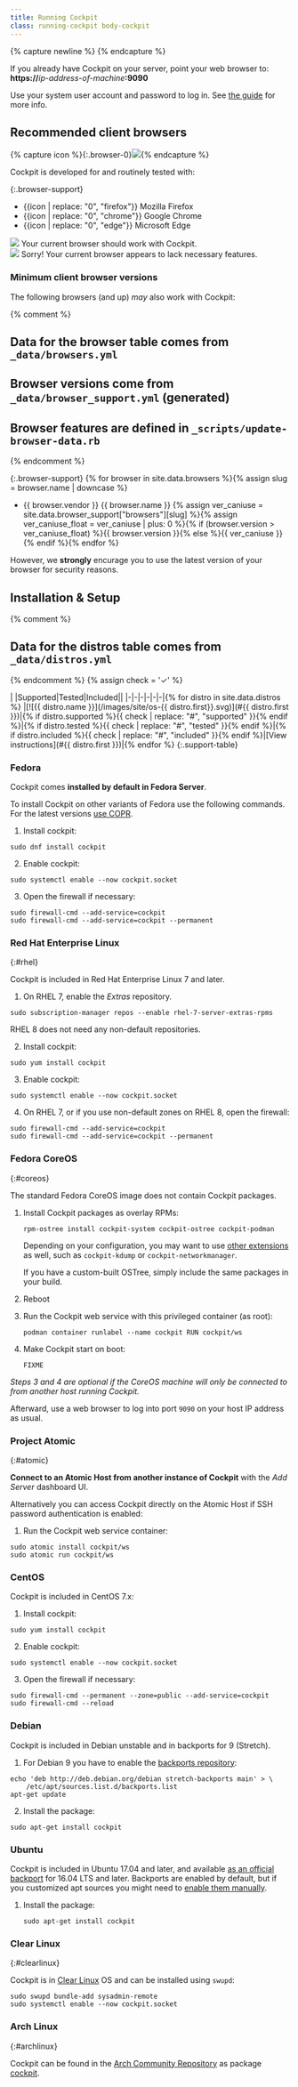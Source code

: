 ```yaml
---
title: Running Cockpit
class: running-cockpit body-cockpit
---
```


{% capture newline %}
{% endcapture %}

If you already have Cockpit on your server, point your web browser to:
**https://**_ip-address-of-machine_**:9090**

Use your system user account and password to log in. See [the guide](guide/latest/guide.html) for more info.

## Recommended client browsers

{% capture icon %}{:.browser-0}![](/images/site/browser-0.svg){% endcapture %}

Cockpit is developed for and routinely tested with:

{:.browser-support}
- {{icon | replace: "0", "firefox"}} Mozilla Firefox
- {{icon | replace: "0", "chrome"}} Google Chrome
- {{icon | replace: "0", "edge"}} Microsoft Edge

<div id="browser-support">
  <div class="is-supported">
    <img src="/images/site/icon-ok.svg">
    Your current browser should work with Cockpit.
  </div>

  <div class="is-not-supported">
    <img src="/images/site/icon-warning.svg">
    Sorry! Your current browser appears to lack necessary features.
  </div>
</div>

### Minimum client browser versions

The following browsers (and up) _may_ also work with Cockpit:

{% comment %}
## Data for the browser table comes from `_data/browsers.yml`
## Browser versions come from `_data/browser_support.yml` (generated)
## Browser features are defined in `_scripts/update-browser-data.rb`
{% endcomment %}

{:.browser-support}
{% for browser in site.data.browsers %}{%
  assign slug = browser.name | downcase
%}
- {{
  browser.vendor
  }} {{
  browser.name
  }} {%
  assign ver_caniuse = site.data.browser_support["browsers"][slug]
  %}{%
  assign ver_caniuse_float = ver_caniuse | plus: 0
  %}{%
    if (browser.version > ver_caniuse_float)
  %}{{
    browser.version
  }}{% else %}{{
    ver_caniuse
  }}{%
    endif
  %}{% endfor %}

However, we __strongly__ encurage you to use the latest version of your browser for security reasons.

## Installation & Setup

{% comment %}
## Data for the distros table comes from `_data/distros.yml` ##
{% endcomment %}
{% assign check = '<span aria-label="#">✓</span>' %}

| |Supported|Tested|Included||
|-|-|-|-|-|-|{%
  for distro in site.data.distros
%}
|[![{{ distro.name }}](/images/site/os-{{ distro.first}}.svg)](#{{ distro.first }})|{%
  if distro.supported %}{{ check | replace: "#", "supported" }}{% endif
  %}|{%
  if distro.tested %}{{ check | replace: "#", "tested" }}{% endif
  %}|{%
  if distro.included %}{{ check | replace: "#", "included" }}{% endif
  %}|[View instructions](#{{ distro.first }})|{% endfor %}
{:.support-table}

### Fedora

Cockpit comes **installed by default in Fedora Server**.

To install Cockpit on other variants of Fedora use the following commands. For the latest versions [use COPR](https://copr.fedoraproject.org/coprs/g/cockpit/cockpit-preview/).

1. Install cockpit: 
```
sudo dnf install cockpit
```
2. Enable cockpit: 
```
sudo systemctl enable --now cockpit.socket
```
3. Open the firewall if necessary:
```
sudo firewall-cmd --add-service=cockpit
sudo firewall-cmd --add-service=cockpit --permanent
```


### Red Hat Enterprise Linux
{:#rhel}

Cockpit is included in Red Hat Enterprise Linux 7 and later.

1. On RHEL 7, enable the _Extras_ repository.
```
sudo subscription-manager repos --enable rhel-7-server-extras-rpms
```
RHEL 8 does not need any non-default repositories.

2. Install cockpit: 
```
sudo yum install cockpit
```
3. Enable cockpit: 
```
sudo systemctl enable --now cockpit.socket
```
4. On RHEL 7, or if you use non-default zones on RHEL 8, open the firewall:
```
sudo firewall-cmd --add-service=cockpit
sudo firewall-cmd --add-service=cockpit --permanent
```

### Fedora CoreOS
{:#coreos}

The standard Fedora CoreOS image does not contain Cockpit packages.

1. Install Cockpit packages as overlay RPMs:
   ```
   rpm-ostree install cockpit-system cockpit-ostree cockpit-podman
   ```

   Depending on your configuration, you may want to use [other extensions](https://apps.fedoraproject.org/packages/s/cockpit-) as well, such as `cockpit-kdump` or `cockpit-networkmanager`.

   If you have a custom-built OSTree, simply include the same packages in your build.

2. Reboot

3. Run the Cockpit web service with this privileged container (as root):
   ```
   podman container runlabel --name cockpit RUN cockpit/ws
   ```

4. Make Cockpit start on boot:
   ```
   FIXME
   ```

_Steps 3 and 4 are optional if the CoreOS machine will only be connected to from another host running Cockpit._

Afterward, use a web browser to log into port `9090` on your host IP address as usual.


### Project Atomic
{:#atomic}

**Connect to an Atomic Host from another instance of Cockpit** with the _Add Server_ dashboard UI.

Alternatively you can access Cockpit directly on the Atomic Host if SSH password authentication is enabled:

1. Run the Cockpit web service container: 
```
sudo atomic install cockpit/ws
sudo atomic run cockpit/ws
```


### CentOS

Cockpit is included in CentOS 7.x:

1. Install cockpit: 
```
sudo yum install cockpit
```
2. Enable cockpit: 
```
sudo systemctl enable --now cockpit.socket
```
3. Open the firewall if necessary:
```
sudo firewall-cmd --permanent --zone=public --add-service=cockpit
sudo firewall-cmd --reload
```


### Debian

Cockpit is included in Debian unstable and in backports for 9 (Stretch).

1. For Debian 9 you have to enable the [backports repository](https://backports.debian.org):
```
echo 'deb http://deb.debian.org/debian stretch-backports main' > \
    /etc/apt/sources.list.d/backports.list
apt-get update
```

2. Install the package:
```
sudo apt-get install cockpit
```


### Ubuntu

Cockpit is included in Ubuntu 17.04 and later, and available [as an official backport](https://help.ubuntu.com/community/UbuntuBackports) for 16.04 LTS and later. Backports are enabled by default, but if you customized apt sources you might need to [enable them manually](https://help.ubuntu.com/community/UbuntuBackports#Enabling_Backports).

1. Install the package:

   ```
   sudo apt-get install cockpit
   ```

### Clear Linux
{:#clearlinux}

Cockpit is in [Clear Linux](https://clearlinux.org/) OS and can be installed using `swupd`:

```
sudo swupd bundle-add sysadmin-remote
sudo systemctl enable --now cockpit.socket
```


### Arch Linux
{:#archlinux}

Cockpit can be found in the [Arch Community Repository](https://www.archlinux.org/packages/) as package [cockpit](https://www.archlinux.org/packages/community/x86_64/cockpit/).


